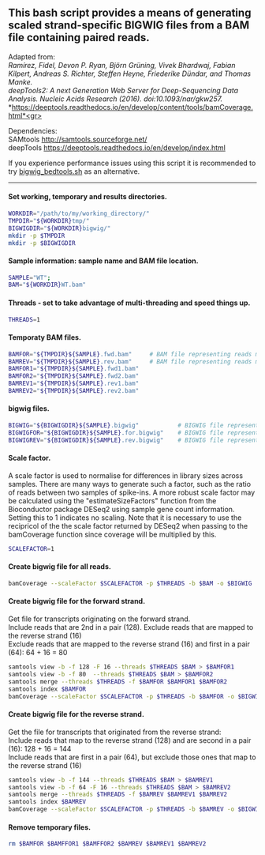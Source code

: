 ## This bash script provides a means of generating scaled strand-specific BIGWIG files from a BAM file containing paired reads.

Adapted from:<br>
*Ramírez, Fidel, Devon P. Ryan, Björn Grüning, Vivek Bhardwaj, Fabian Kilpert, Andreas S. Richter, Steffen Heyne, Friederike Dündar, and Thomas Manke.*<br>
*deepTools2: A next Generation Web Server for Deep-Sequencing Data Analysis. Nucleic Acids Research (2016). doi:10.1093/nar/gkw257.*<br>
*https://deeptools.readthedocs.io/en/develop/content/tools/bamCoverage.html*<gr>

Dependencies:<br>
    SAMtools     http://samtools.sourceforge.net/<br>
    deepTools    https://deeptools.readthedocs.io/en/develop/index.html<br>

If you experience performance issues using this script it is recommended to try [bigwig_bedtools.sh](https://github.com/crickbabs/DRB_TT-seq/blob/master/bigwig_bedtools.md) as an alternative.

---

#### Set working, temporary and results directories.
```bash
WORKDIR="/path/to/my/working_directory/"
TMPDIR="${WORKDIR}tmp/"
BIGWIGDIR="${WORKDIR}bigwig/"
mkdir -p $TMPDIR
mkdir -p $BIGWIGDIR
```


#### Sample information: sample name and BAM file location.
```bash
SAMPLE="WT";
BAM="${WORKDIR}WT.bam"
```


#### Threads - set to take advantage of multi-threading and speed things up.
```bash
THREADS=1
```


#### Temporaty BAM files.
```bash
BAMFOR="${TMPDIR}${SAMPLE}.fwd.bam"     # BAM file representing reads mapping to forward strand
BAMREV="${TMPDIR}${SAMPLE}.rev.bam"     # BAM file representing reads mapping to reverse strand
BAMFOR1="${TMPDIR}${SAMPLE}.fwd1.bam"
BAMFOR2="${TMPDIR}${SAMPLE}.fwd2.bam"
BAMREV1="${TMPDIR}${SAMPLE}.rev1.bam"
BAMREV2="${TMPDIR}${SAMPLE}.rev2.bam"
```


#### bigwig files.
```bash
BIGWIG="${BIGWIGDIR}${SAMPLE}.bigwig"           # BIGWIG file representing all reads
BIGWIGFOR="${BIGWIGDIR}${SAMPLE}.for.bigwig"    # BIGWIG file representing reads mapping to forward strand
BIGWIGREV="${BIGWIGDIR}${SAMPLE}.rev.bigwig"    # BIGWIG file representing reads mapping to reverse strand
```

#### Scale factor.
A scale factor is used to normalise for differences in library sizes across samples.  There are many ways to generate such a factor, such as the ratio of reads between two samples of spike-ins.  A more robust scale factor may be calculated using the "estimateSizeFactors" function from the Bioconductor package DESeq2 using sample gene count information.  Setting this to 1 indicates no scaling.  Note that it is necessary to use the recipricol of the the scale factor returned by DESeq2 when passing to the bamCoverage function since coverage will be multiplied by this.
```bash
SCALEFACTOR=1
```


#### Create bigwig file for all reads.
```bash
bamCoverage --scaleFactor $SCALEFACTOR -p $THREADS -b $BAM -o $BIGWIG
```


#### Create bigwig file for the forward strand.
Get file for transcripts originating on the forward strand.<br>
Include reads that are 2nd in a pair (128).  Exclude reads that are mapped to the reverse strand (16)<br>
Exclude reads that are mapped to the reverse strand (16) and first in a pair (64): 64 + 16 = 80<br>
```bash
samtools view -b -f 128 -F 16 --threads $THREADS $BAM > $BAMFOR1
samtools view -b -f 80  --threads $THREADS $BAM > $BAMFOR2
samtools merge --threads $THREADS -f $BAMFOR $BAMFOR1 $BAMFOR2
samtools index $BAMFOR
bamCoverage --scaleFactor $SCALEFACTOR -p $THREADS -b $BAMFOR -o $BIGWIGFOR
```


#### Create bigwig file for the reverse strand.
Get the file for transcripts that originated from the reverse strand:<br>
Include reads that map to the reverse strand (128) and are second in a pair (16): 128 + 16 = 144<br>
Include reads that are first in a pair (64), but exclude those ones that map to the reverse strand (16)<br>
```bash
samtools view -b -f 144 --threads $THREADS $BAM > $BAMREV1
samtools view -b -f 64 -F 16 --threads $THREADS $BAM > $BAMREV2
samtools merge --threads $THREADS -f $BAMREV $BAMREV1 $BAMREV2
samtools index $BAMREV
bamCoverage --scaleFactor $SCALEFACTOR -p $THREADS -b $BAMREV -o $BIGWIGREV
```


#### Remove temporary files.
```bash
rm $BAMFOR $BAMFFOR1 $BAMFFOR2 $BAMREV $BAMREV1 $BAMREV2
```
